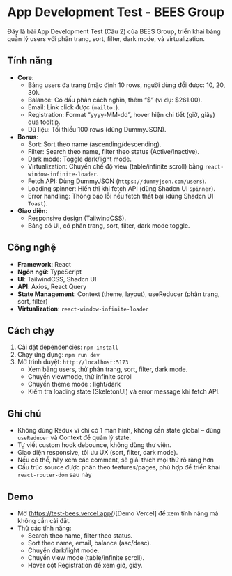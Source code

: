 # App Development Test - BEES Group

Đây là bài App Development Test (Câu 2) của BEES Group, triển khai bảng quản lý users với phân trang, sort, filter, dark mode, và virtualization.

## Tính năng
- **Core**:  
  - Bảng users đa trang (mặc định 10 rows, người dùng đổi được: 10, 20, 30).  
  - Balance: Có dấu phân cách nghìn, thêm “$” (ví dụ: $261.00).  
  - Email: Link click được (`mailto:`).  
  - Registration: Format “yyyy-MM-dd”, hover hiện chi tiết (giờ, giây) qua tooltip.  
  - Dữ liệu: Tối thiểu 100 rows (dùng DummyJSON).  
- **Bonus**:  
  - Sort: Sort theo name (ascending/descending).  
  - Filter: Search theo name, filter theo status (Active/Inactive).  
  - Dark mode: Toggle dark/light mode.  
  - Virtualization: Chuyển chế độ view (table/infinite scroll) bằng `react-window-infinite-loader`.  
  - Fetch API: Dùng DummyJSON (`https://dummyjson.com/users`).  
  - Loading spinner: Hiển thị khi fetch API (dùng Shadcn UI `Spinner`).  
  - Error handling: Thông báo lỗi nếu fetch thất bại (dùng Shadcn UI `Toast`).  
- **Giao diện**:  
  - Responsive design (TailwindCSS).  
  - Bảng có UI, có phân trang, sort, filter, dark mode toggle.  

## Công nghệ
- **Framework**: React  
- **Ngôn ngữ**: TypeScript  
- **UI**: TailwindCSS, Shadcn UI  
- **API**: Axios, React Query  
- **State Management**: Context (theme, layout), useReducer (phân trang, sort, filter)  
- **Virtualization**: `react-window-infinite-loader`  

## Cách chạy
1. Cài đặt dependencies: `npm install`  
2. Chạy ứng dụng: `npm run dev`  
3. Mở trình duyệt: `http://localhost:5173`  
   - Xem bảng users, thử phân trang, sort, filter, dark mode.
   - Chuyển viewmode, thử infinite scroll
   - Chuyển theme mode : light/dark
   - Kiểm tra loading state (SkeletonUI) và error message khi fetch API.  

## Ghi chú  
- Không dùng Redux vì chỉ có 1 màn hình, không cần state global – dùng `useReducer` và Context để quản lý state.  
- Tự viết custom hook debounce, không dùng thư viện.  
- Giao diện responsive, tối ưu UX (sort, filter, dark mode).  
- Nếu có thể, hãy xem các comment, sẽ giải thích mọi thứ rõ ràng hơn
- Cấu trúc source được phân theo features/pages, phù hợp để triển khai `react-router-dom` sau này

## Demo
- Mở (https://test-bees.vercel.app/)[Demo Vercel] để xem tính năng mà không cần cài đặt.  
- Thử các tính năng:  
  - Search theo name, filter theo status.  
  - Sort theo name, email, balance (asc/desc).  
  - Chuyển dark/light mode.  
  - Chuyển view mode (table/infinite scroll).  
  - Hover cột Registration để xem giờ, giây.  
